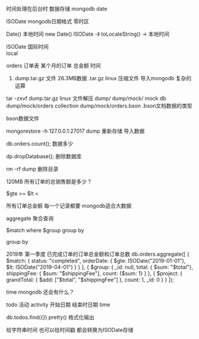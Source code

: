 时间处理在后台时
数据存储 mongodb date


ISODate mongodb日期格式  零时区

Date()    本地时间
new Date() ISODate   -》 toLocaleString() -> 本地时间

ISODate 国际时间  
local

orders 订单表
某个月的订单  总金额 时间
1. dump.tar.gz 文件
26.3MB数据
.tar.gz linux 压缩文件
导入mongodb 复杂的运算


tar -zxvf dump.tar.gz  linux 文件解压
dump/
dump/mock/    mock db
dump/mock/orders   collection
dump/mock/orders.bson    .bson文档数据的类型

bson数据文件

mongorestore -h 127.0.0.1:27017 dump 重新存储  导入数据

db.orders.count(); 数据多少

dp.dropDatabase();   删除数据库

rm -rf dump 删除目录

120MB 所有订单的总销售额是多少？

$gte >= $lt <  

所有订单总金额
每一个记录都要
mongodb适合大数据

aggregate  聚合查询

$match where
$group group by

group by

2019年 第一季度 已完成订单的订单总金额和订单总数
db.orders.aggregate([ 
   {  $match: {     status: "completed",     orderDate: {       $gte: ISODate("2019-01-01"),       $lt: ISODate("2019-04-01")     }   } }, 
   {   $group: {     _id: null,     total: { $sum: "$total"},     shippingFee: { $sum: "$shippingFee"},     count: {$sum: 1}   } }, 
   {   $project: {     grandTotal: {       $add: ["$total", "$shippingFee"]     },     count: 1,     _id: 0   } } 
   ]);


time  mongodb 还会有什么？


todo 活动 activity  开始日期  结束时日期 time


db.todos.find({}).pretty()  格式化输出

给字符串时间  也可以给时间戳  都会转换为ISODate存储

